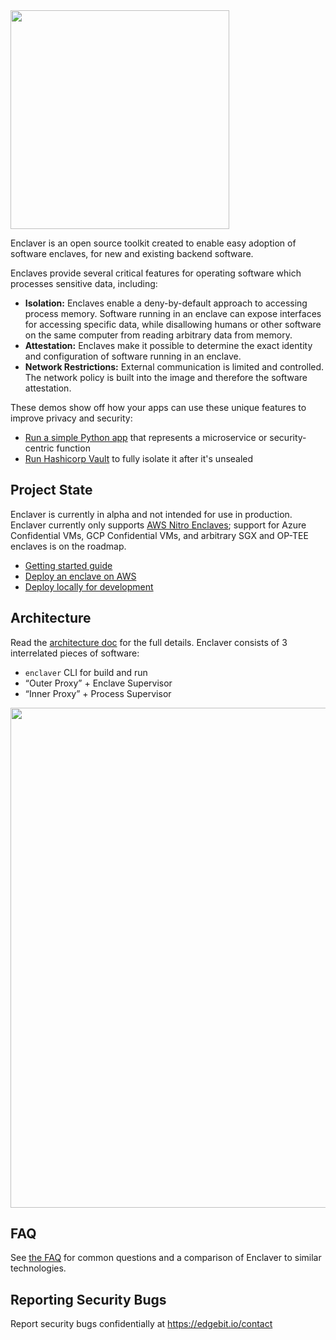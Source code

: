 <img src="docs/img/enclaver-logo-color.png" width="350" />

Enclaver is an open source toolkit created to enable easy adoption of software enclaves, for new and existing backend software.

Enclaves provide several critical features for operating software which processes sensitive data, including:

 - **Isolation:** Enclaves enable a deny-by-default approach to accessing process memory. Software running in an enclave can expose interfaces for accessing specific data, while disallowing humans or other software on the same computer from reading arbitrary data from memory.
 - **Attestation:** Enclaves make it possible to determine the exact identity and configuration of software running in an enclave.
 - **Network Restrictions:** External communication is limited and controlled. The network policy is built into the image and therefore the software attestation.

These demos show off how your apps can use these unique features to improve privacy and security:

 - [Run a simple Python app](docs/guide-app.md) that represents a microservice or security-centric function
 - [Run Hashicorp Vault](docs/guide-vault.md) to fully isolate it after it's unsealed

## Project State

Enclaver is currently in alpha and not intended for use in production. Enclaver currently only supports [AWS Nitro Enclaves](https://aws.amazon.com/ec2/nitro/nitro-enclaves/); support for Azure Confidential VMs, GCP Confidential VMs, and arbitrary SGX and OP-TEE enclaves is on the roadmap.

 - [Getting started guide](docs/getting-started.md)
 - [Deploy an enclave on AWS](docs/deploy-aws.md)
 - [Deploy locally for development](docs/deploy-local.md)

## Architecture

Read the [architecture doc](docs/architecture.md) for the full details. Enclaver consists of 3 interrelated pieces of software: 

 - `enclaver` CLI for build and run
 - “Outer Proxy” + Enclave Supervisor
 - “Inner Proxy” + Process Supervisor

<img src="docs/img/diagram-enclaver-components.svg" width="800" />

## FAQ

See [the FAQ](docs/faq.md) for common questions and a comparison of Enclaver to similar technologies.


## Reporting Security Bugs

Report security bugs confidentially at https://edgebit.io/contact

